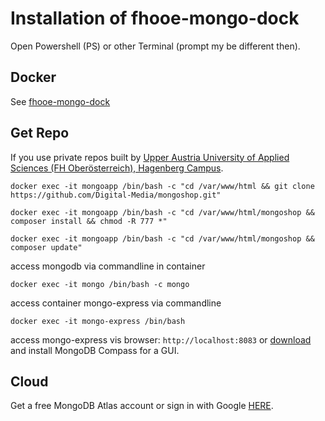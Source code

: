 # Installation of fhooe-mongo-dock

Open Powershell (PS) or other Terminal (prompt my be different then).

## Docker

See [fhooe-mongo-dock](https://github.com/Digital-Media/fhooe-mongo-dock)

## Get Repo

If you use private repos built by [Upper Austria University of Applied Sciences (FH Oberösterreich), Hagenberg Campus](https://www.fh-ooe.at/en/hagenberg-campus/).

```shell
docker exec -it mongoapp /bin/bash -c "cd /var/www/html && git clone https://github.com/Digital-Media/mongoshop.git"
```
```shell
docker exec -it mongoapp /bin/bash -c "cd /var/www/html/mongoshop && composer install && chmod -R 777 *"
```
```shell
docker exec -it mongoapp /bin/bash -c "cd /var/www/html/mongoshop && composer update"
```
access mongodb via commandline in container
```
docker exec -it mongo /bin/bash -c mongo
```
access container mongo-express via commandline
```
docker exec -it mongo-express /bin/bash
```
access mongo-express vis browser: `http://localhost:8083`
or [download](https://www.mongodb.com/try/download/compass) and install MongoDB Compass for a GUI.

## Cloud

Get a free MongoDB Atlas account or sign in with Google [HERE](https://www.mongodb.com/cloud/atlas/register).
